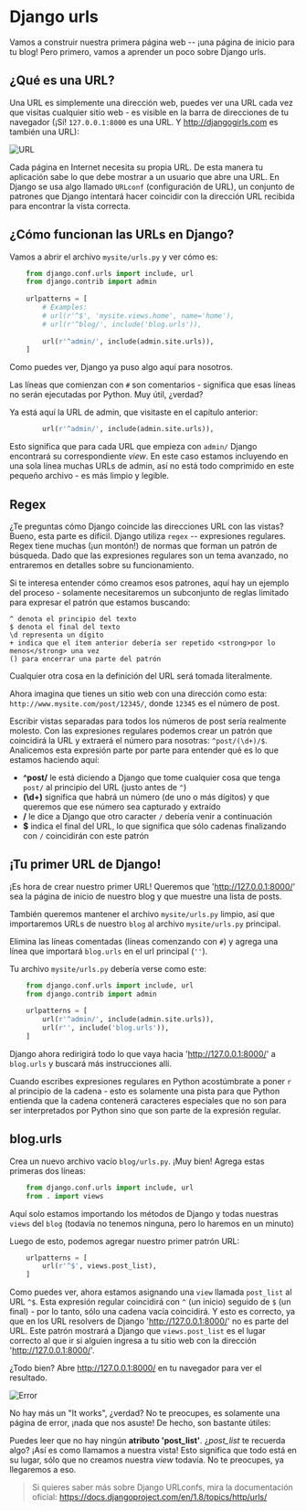 # Django urls

Vamos a construir nuestra primera página web -- ¡una página de inicio para tu blog! Pero primero, vamos a aprender un poco sobre Django urls.

## ¿Qué es una URL?

Una URL es simplemente una dirección web, puedes ver una URL cada vez que visitas cualquier sitio web - es visible en la barra de direcciones de tu navegador (¡Sí! `127.0.0.1:8000` es una URL. Y http://djangogirls.com es también una URL):

![URL][1]

 [1]: images/url.png

Cada página en Internet necesita su propia URL. De esta manera tu aplicación sabe lo que debe mostrar a un usuario que abre una URL. En Django se usa algo llamado `URLconf` (configuración de URL), un conjunto de patrones que Django intentará hacer coincidir con la dirección URL recibida para encontrar la vista correcta.

## ¿Cómo funcionan las URLs en Django?

Vamos a abrir el archivo `mysite/urls.py` y ver cómo es:

``` python
    from django.conf.urls import include, url
    from django.contrib import admin
    
    urlpatterns = [
        # Examples:
        # url(r'^$', 'mysite.views.home', name='home'),
        # url(r'^blog/', include('blog.urls')),
    
        url(r'^admin/', include(admin.site.urls)),
    ]
```    

Como puedes ver, Django ya puso algo aquí para nosotros.

Las líneas que comienzan con `#` son comentarios - significa que esas líneas no serán ejecutadas por Python. Muy útil, ¿verdad?

Ya está aquí la URL de admin, que visitaste en el capítulo anterior:

``` python
        url(r'^admin/', include(admin.site.urls)),
```    

Esto significa que para cada URL que empieza con `admin/` Django encontrará su correspondiente *view*. En este caso estamos incluyendo en una sola línea muchas URLs de admin, así no está todo comprimido en este pequeño archivo - es más limpio y legible.

## Regex

¿Te preguntas cómo Django coincide las direcciones URL con las vistas? Bueno, esta parte es difícil. Django utiliza `regex` -- expresiones regulares. Regex tiene muchas (¡un montón!) de normas que forman un patrón de búsqueda. Dado que las expresiones regulares son un tema avanzado, no entraremos en detalles sobre su funcionamiento.

Si te interesa entender cómo creamos esos patrones, aquí hay un ejemplo del proceso - solamente necesitaremos un subconjunto de reglas limitado para expresar el patrón que estamos buscando:

    ^ denota el principio del texto
    $ denota el final del texto
    \d representa un dígito
    + indica que el ítem anterior debería ser repetido <strong>por lo menos</strong> una vez
    () para encerrar una parte del patrón
    

Cualquier otra cosa en la definición del URL será tomada literalmente.

Ahora imagina que tienes un sitio web con una dirección como esta: `http://www.mysite.com/post/12345/`, donde `12345` es el número de post.

Escribir vistas separadas para todos los números de post sería realmente molesto. Con las expresiones regulares podemos crear un patrón que coincidirá la URL y extraerá el número para nosotras: `^post/(\d+)/$`. Analicemos esta expresión parte por parte para entender qué es lo que estamos haciendo aquí:

*   **^post/** le está diciendo a Django que tome cualquier cosa que tenga `post/` al principio del URL (justo antes de `^`)
*   **(\d+)** significa que habrá un número (de uno o más dígitos) y que queremos que ese número sea capturado y extraído
*   **/** le dice a Django que otro caracter `/` debería venir a continuación
*   **$** indica el final del URL, lo que significa que sólo cadenas finalizando con `/` coincidirán con este patrón

## ¡Tu primer URL de Django!

¡Es hora de crear nuestro primer URL! Queremos que 'http://127.0.0.1:8000/' sea la página de inicio de nuestro blog y que muestre una lista de posts.

También queremos mantener el archivo `mysite/urls.py` limpio, así que importaremos URLs de nuestro `blog` al archivo `mysite/urls.py` principal.

Elimina las líneas comentadas (líneas comenzando con `#`) y agrega una línea que importará `blog.urls` en el url principal (`''`).

Tu archivo `mysite/urls.py` debería verse como este:

``` python
    from django.conf.urls import include, url
    from django.contrib import admin
    
    urlpatterns = [
        url(r'^admin/', include(admin.site.urls)),
        url(r'', include('blog.urls')),
    ]
``` 

Django ahora redirigirá todo lo que vaya hacia 'http://127.0.0.1:8000/' a `blog.urls` y buscará más instrucciones allí.

Cuando escribes expresiones regulares en Python acostúmbrate a poner `r` al principio de la cadena - esto es solamente una pista para que Python entienda que la cadena contenerá caracteres especiales que no son para ser interpretados por Python sino que son parte de la expresión regular.

## blog.urls

Crea un nuevo archivo vacío `blog/urls.py`. ¡Muy bien! Agrega estas primeras dos líneas:

``` python
    from django.conf.urls import include, url
    from . import views
```

Aquí solo estamos importando los métodos de Django y todas nuestras `views` del `blog` (todavía no tenemos ninguna, pero lo haremos en un minuto)

Luego de esto, podemos agregar nuestro primer patrón URL:

``` python
    urlpatterns = [
        url(r'^$', views.post_list),
    ]
```

Como puedes ver, ahora estamos asignando una `view` llamada `post_list` al URL `^$`. Esta expresión regular coincidirá con `^` (un inicio) seguido de `$` (un final) - por lo tanto, sólo una cadena vacía coincidirá. Y esto es correcto, ya que en los URL resolvers de Django 'http://127.0.0.1:8000/' no es parte del URL. Este patrón mostrará a Django que `views.post_list` es el lugar correcto al que ir si alguien ingresa a tu sitio web con la dirección 'http://127.0.0.1:8000/'.

¿Todo bien? Abre http://127.0.0.1:8000/ en tu navegador para ver el resultado.

![Error][2]

 [2]: images/error1.png

No hay más un "It works", ¿verdad? No te preocupes, es solamente una página de error, ¡nada que nos asuste! De hecho, son bastante útiles:

Puedes leer que no hay ningún **atributo 'post_list'**. ¿*post_list* te recuerda algo? ¡Así es como llamamos a nuestra vista! Esto significa que todo está en su lugar, sólo que no creamos nuestra *view* todavía. No te preocupes, ya llegaremos a eso.

> Si quieres saber más sobre Django URLconfs, mira la documentación oficial: https://docs.djangoproject.com/en/1.8/topics/http/urls/
